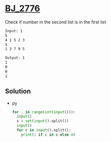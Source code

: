 # [BJ_2776](https://acmicpc.net/problem/2776)

Check if number in the second list is in the first list

```txt
Input: 1
5
4 1 5 2 3
5
1 3 7 9 5

Output: 1
1
0
0
1
```

## Solution

* py

  ```py
  for _ in range(int(input())):
    input()
    s = set(input().split())
    input()
    for c in input().split():
      print(1 if c in s else 0)
  ```
